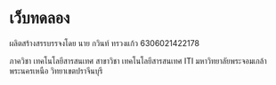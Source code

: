 # เว็บทดลอง
ผลิตสร้างสรรบรรจงโดย นาย กวินท์ ทรวงแก้ว 6306021422178

ภาควิชา เทคโนโลยีสารสนเทศ
สาขาวิชา เทคโนโลยีสารสนเทศ ITI
มหาวิทยาลัยพระจอมเกล้าพระนครเหนือ วิทยาเขตปราจีนบุรี
